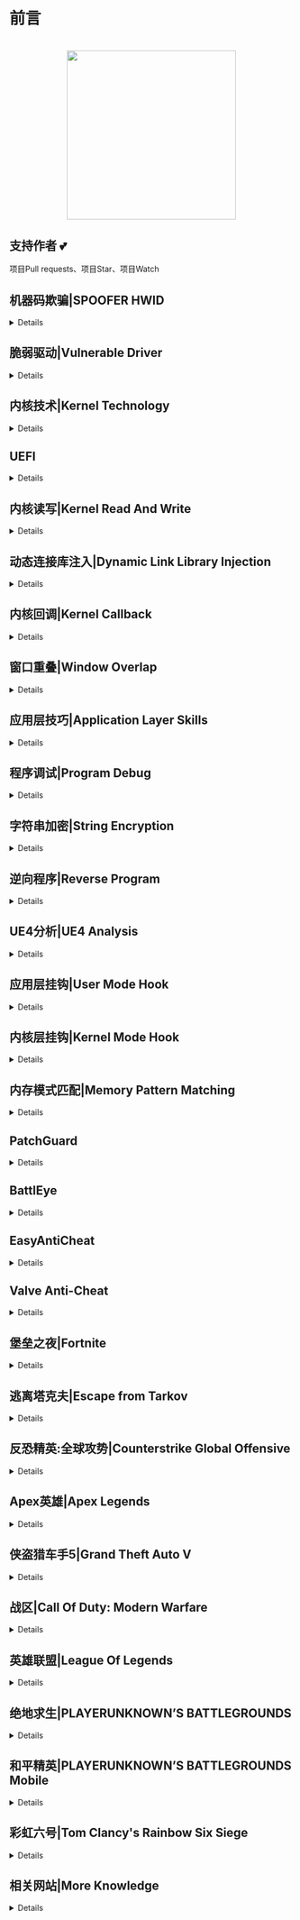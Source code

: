 # 前言

<h1 align="center">
  <a><img src="https://i.ibb.co/ZV1Hfpj/OIP.png" height="300"></a>
</h1>

## 支持作者 :two_hearts:
项目Pull requests、项目Star、项目Watch

## 机器码欺骗|SPOOFER HWID
<details>

* [wmi-static-spoofer](https://github.com/Alex3434/wmi-static-spoofer)
* [hwid](https://github.com/btbd/hwid)
* [negativespoofer](https://github.com/SamuelTulach/negativespoofer)
* [mutant](https://github.com/SamuelTulach/mutante)
* [VolumeSerial](https://github.com/lallousx86/VolumeSerial)
* [hdd_serial_spoofer](https://github.com/namazso/hdd_serial_spoofer)
* [Pasting.Win](https://github.com/furiosdestruct/Pasting.Win)
* [Hardware_Spoofer](https://github.com/mq1n/Hardware_Spoofer)
* [AimKit-Pasted-Driver](https://github.com/nofvcks/AimKit-Pasted-Driver)
* [TestSpoof](https://github.com/Volkanite/TestSpoof)
* [talibanprotectionsownerfucked](https://github.com/Autarch-s/talibanprotectionsownerfucked)
* [hwid_spoofer](https://github.com/Skotschia/hwid_spoofer)
* [hwid-checker-mg](https://github.com/medievalghoul/hwid-checker-mg)
* [Osu-Bypass](https://github.com/JakeDahl/Osu-Bypass)
* [AntiOS](https://github.com/vektort13/AntiOS)
* [HWIDbypass](https://github.com/yunseok/HWIDbypass)
* [NULL-CPP-SPOOFER](https://github.com/Xiloe/NULL-CPP-SPOOFER)
* [hwid_spoofer](https://github.com/haram/hwid_spoofer)
* [GetHDDSerial](https://github.com/Alex3434/GetHDDSerial)
* [hwid-spoofer](https://github.com/fengjixuchui/hwid-spoofer)
</details>

## 脆弱驱动|Vulnerable Driver
<details>

* [kdmapper](https://github.com/z175/kdmapper)
* [kdmapper-1803-1903](https://github.com/alxbrn/kdmapper-1803-1903)
* [kdmapper-1803-2004](https://github.com/TheCruZ/kdmapper-1803-2004)
* [kdmapper-1909](https://github.com/Dark7oveRR/kdmapper)
* [gdrv-loader](https://github.com/alxbrn/gdrv-loader)
* [drvmap](https://github.com/not-wlan/drvmap)
* [SpeedFan-Exploit](https://github.com/SamLarenN/SpeedFan-Exploit)
* [SafeMapper](https://github.com/thomhughes/SafeMapper)
* [CapcomDriver](https://github.com/BlueSkeye/CapcomDriver)
* [CapcomLib](https://github.com/Gbps/CapcomLib)
* [safe_capcom](https://github.com/can1357/safe_capcom)
* [ExploitCapcom](https://github.com/tandasat/ExploitCapcom)
* [CapcomDKOM](https://github.com/SamLarenN/CapcomDKOM)
* [pplib](https://github.com/notscimmy/pplib)
* [libcapcom](https://github.com/notscimmy/libcapcom)
* [libelevate](https://github.com/notscimmy/libelevate)
* [CPUZ-DSEFix](https://github.com/SamLarenN/CPUZ-DSEFix)
* [Stryker](https://github.com/hfiref0x/Stryker)
</details>

## 内核技术|Kernel Technology
<details>

* [DSEFix](https://github.com/hfiref0x/DSEFix)
* [TDL](https://github.com/hfiref0x/TDL)
* [PPLKiller](https://github.com/Mattiwatti/PPLKiller)
* [MemoryMon](https://github.com/tandasat/MemoryMon)
* [MasterHide](https://github.com/crvvdev/MasterHide)
* [KDU](https://github.com/hfiref0x/KDU)
* [hidden](https://github.com/JKornev/hidden)
* [HideDriver](https://github.com/Sqdwr/HideDriver)
* [HideDriver](https://github.com/nbqofficial/HideDriver)
* [WinObjEx64](https://github.com/hfiref0x/WinObjEx64)
* [TraceCleaner](https://github.com/BadPlayer555/TraceCleaner)
* [Win_Rootkit](https://github.com/alal4465/Win_Rootkit)
* [MemScanner](https://github.com/FaEryICE/MemScanner)
</details>

## UEFI
<details>

* [efi-memory](https://github.com/SamuelTulach/efi-memory)
* [EFI_Driver_Access](https://github.com/TheCruZ/EFI_Driver_Access)
* [EfiDump](https://github.com/SamuelTulach/EfiDump)
* [umap](https://github.com/btbd/umap)
</details>

## 内核读写|Kernel Read And Write
<details>

* [FancyCheats](https://github.com/syros156/FancyCheats)
* [Kernel_Driver_Hack](https://github.com/TheCruZ/Kernel_Driver_Hack)
* [kernel-read-write-using-ioctl](https://github.com/beans42/kernel-read-write-using-ioctl)
* [km-um-communication](https://github.com/alxbrn/km-um-communication)
* [KernelBhop](https://github.com/Zer0Mem0ry/KernelBhop)
* [Kernel-Hijack](https://github.com/SamLarenN/Kernel-Hijack)
* [Blackbone](https://github.com/DarthTon/Blackbone)
* [Kernel-Bridge](https://github.com/HoShiMin/Kernel-Bridge)
* [norsefire](https://github.com/nbqofficial/norsefire)
* [Full-Kernel-Driver](https://github.com/unmaewei/Full-Kernel-Driver)
* [memdrv](https://github.com/SamuelTulach/memdrv)
* [kernerldriverandclient](https://github.com/pakeke801/kernerldriverandclient)
* [MdlReadWriteProcess-MDL](https://github.com/rring0/MdlReadWriteProcess-MDL-)
* [BOOM](https://github.com/zoand/BOOM)
* [CTL-hook](https://github.com/jguo52/IOCTL-hook)
* [KeProcessOverlay](https://github.com/johnsonjason/KeProcessOverlay)
* [dma_ip_drivers](https://github.com/Xilinx/dma_ip_drivers)
* [pcileech](https://github.com/ufrisk/pcileech)
</details>

## 动态连接库注入|Dynamic Link Library Injection
<details>

* [Kernelmode-manual-mapping-through-IAT](https://github.com/mactec0/Kernelmode-manual-mapping-through-IAT)
* [modmap](https://github.com/btbd/modmap)
* [smap](https://github.com/btbd/smap)
* [DoubleAgent](https://github.com/Cybellum/DoubleAgent)
* [Genshin-Bypass](https://github.com/veselysps/Genshin-Bypass)
* [ThePerfectInjector](https://github.com/can1357/ThePerfectInjector)
* [injdrv](https://github.com/wbenny/injdrv)
* [MemoryModule](https://github.com/fancycode/MemoryModule)
* [GInjer](https://github.com/Vicshann/GInjer)
* [AheadLib-x86-x64](https://github.com/strivexjun/AheadLib-x86-x64)
* [SuperDllHijack](https://github.com/anhkgg/SuperDllHijack)
* [CowInjecter](https://github.com/huoji120/CowInjecter)
* [face-injector-v2](https://github.com/KANKOSHEV/face-injector-v2)
</details>

## 内核回调|Kernel Callback
<details>

* [ObRegisterCallBacksByPass](https://github.com/zhuhuibeishadiao/ObRegisterCallBacksByPass)
* [ObRegisterCallBacksByPass](https://github.com/JackBro/ObRegisterCallBacksByPass)
* [CallbackEx](https://github.com/binbibi/CallbackEx)
* [RemoveCallBacks](https://github.com/Sqdwr/RemoveCallBacks)
* [CallbackDisabler](https://github.com/SamLarenN/CallbackDisabler)
* [ExecutiveCallbackObjects](https://github.com/0xcpu/ExecutiveCallbackObjects)
* [kmexts](https://github.com/OSRDrivers/kmexts)
* [cbtest](https://github.com/swwwolf/cbtest)
* [CheekyBlinder](https://github.com/br-sn/CheekyBlinder)
</details>

## 窗口重叠|Window Overlap
<details>

* [wda_monitor_trick](https://github.com/wongfei/wda_monitor_trick)
* [dwm_overlay](https://github.com/wongfei/dwm_overlay)
* [dxgkrnl_hook](https://github.com/vmcall/dxgkrnl_hook)
* [window_hijack](https://github.com/thesecretclub/window_hijack)
* [aero-overlay](https://github.com/ReactiioN1337/aero-overlay)
* [DX9-Overlay-API](https://github.com/agrippa1994/DX9-Overlay-API)
* [nvidia-overlay-hijack](https://github.com/iraizo/nvidia-overlay-hijack)
* [GH_D3D11_Hook](https://github.com/guided-hacking/GH_D3D11_Hook)
* [dwmhook](https://github.com/bobberman/dwmhook)
</details>

## 应用层技巧|Application Layer Skills
<details>

* [access](https://github.com/btbd/access)
* [NoBastian](https://github.com/mlghuskie/NoBastian)
* [EUPMAccess](https://github.com/waryas/EUPMAccess/tree/master/EnablePhysicalMemory)
* [HLeaker](https://github.com/Schnocker/HLeaker)
* [vmread](https://github.com/h33p/vmread)
* [LSASS-Usermode-Bypass](https://github.com/ContionMig/LSASS-Usermode-Bypass)
</details>

## 程序调试|Program Debug
<details>

* [ScyllaHide](https://github.com/x64dbg/ScyllaHide)
* [TitanHide](https://github.com/mrexodia/TitanHide)
* [Mirage](https://github.com/stonedreamforest/Mirage)
* [Anti-debug](https://github.com/jguo52/Anti-debug)
* [Anti-Anti-Debug](https://github.com/jguo52/Anti-Anti-Debug)
* [al-khaser](https://github.com/LordNoteworthy/al-khaser)
* [Kernel-Anit-Anit-Debug-Plugins](https://github.com/DragonQuestHero/Kernel-Anit-Anit-Debug-Plugins)
* [XAntiDebug](https://github.com/strivexjun/XAntiDebug)
</details>

## 字符串加密|String Encryption
<details>

* [xorstr](https://github.com/JustasMasiulis/xorstr)
* [skCrypter](https://github.com/skadro-official/skCrypter)
* [nt_wrapper](https://github.com/JustasMasiulis/nt_wrapper)
</details>


## 逆向程序|Reverse Program
<details>

* [ghidra](https://github.com/NationalSecurityAgency/ghidra)
* [cutter](https://github.com/radareorg/cutter)
* [zydis](https://github.com/zyantific/zydis)
* [ReClassEx](https://github.com/ajkhoury/ReClassEx)
* [ReClass.NET](https://github.com/ReClassNET/ReClass.NET)
</details>

## UE4分析|UE4 Analysis
<details>

* [shootergame-Hack](https://github.com/jguo52/shootergame-Hack)
* [UE4Dumper](https://github.com/kp7742/UE4Dumper)
* [UnrealEngineSDKGenerator](https://github.com/polivilas/UnrealEngineSDKGenerator)
* [Unreal-Finder-Tool](https://github.com/CorrM/Unreal-Finder-Tool)
* [UE4-c-](https://github.com/RampageMod/UE4-c-)
</details>

## 应用层挂钩|User Mode Hook
<details>

* [ColdHook](https://github.com/Rat431/ColdHook)
* [Detours](https://github.com/microsoft/Detours)
* [minhook](https://github.com/TsudaKageyu/minhook)
* [PolyHook](https://github.com/stevemk14ebr/PolyHook)
* [PolyHook 2.0](https://github.com/stevemk14ebr/PolyHook_2_0)
</details>

## 内核层挂钩|Kernel Mode Hook
<details>

* [HookLib](https://github.com/HoShiMin/HookLib)
* [DdiMon](https://github.com/tandasat/DdiMon)
* [HyperPlatform](https://github.com/tandasat/HyperPlatform)
* [kernelhook](https://github.com/adrianyy/kernelhook)
* [HyperBone](https://github.com/DarthTon/HyperBone)
* [WinAltSyscallHandler](https://github.com/0xcpu/WinAltSyscallHandler)
* [EasyHook](https://github.com/EasyHook/EasyHook)
* [InfinityHook](https://github.com/everdox/InfinityHook)
* [DetoursNT](https://github.com/wbenny/DetoursNT)
* [SyscallHook](https://github.com/Gricnik/SyscallHook)
* [KasperskyHook](https://github.com/iPower/KasperskyHook)
* [SyscallTables](https://github.com/hfiref0x/SyscallTables)
* [gbhv](https://github.com/Gbps/gbhv)
</details>

## 内存模式匹配|Memory Pattern Matching
<details>

* [x64_AOB_Search](https://github.com/wanttobeno/x64_AOB_Search)
* [physmem-Scanner](https://github.com/jguo52/physmem-Scanner)
</details>

## PatchGuard
<details>

* [WindowsD](https://github.com/katlogic/WindowsD)
* [FuckPg](https://github.com/h4xu3lyn/FuckPg)
* [findpg](https://github.com/tandasat/findpg)
* [PatchGuardResearch](https://github.com/zhuhuibeishadiao/PatchGuardResearch)
* [Sunstrider](https://github.com/MeeSong/Sunstrider)
* [PgResarch](https://github.com/tandasat/PgResarch)
* [EfiGuard](https://github.com/Mattiwatti/EfiGuard)
* [UPGDSED](https://github.com/hfiref0x/UPGDSED)
* [Shark](https://github.com/9176324/Shark)
* [DisableWin10PatchguardPoc](https://github.com/killvxk/DisableWin10PatchguardPoc)
* [ByePg](https://github.com/can1357/ByePg)
</details>

## BattlEye
<details>

* [Splendid Implanter](https://github.com/haram/splendid_implanter)
* [BattlEye](https://github.com/Schnocker/NoEye)
* [BE-Bypass](https://github.com/UCRaptor/BE-Bypass)
* [BEDaisy](https://github.com/Aki2k/BEDaisy)
* [BottlEye](https://github.com/loqix/BottlEye)
</details>

## EasyAntiCheat
<details>

* [EAC_dbp](https://github.com/Schnocker/EAC_dbp)
* [Eac-Bypass](https://github.com/Flashyyyyyy/Eac-Bypass)
* [EACReversing](https://github.com/adrianyy/EACReversing)
* [CVEAC-2020](https://github.com/thesecretclub/CVEAC-2020)
</details>

## Valve Anti-Cheat
<details>

* [VAC Bypass](https://github.com/danielkrupinski/VAC-Bypass)
* [VAC](https://github.com/danielkrupinski/VAC)
* [VAC Bypass Loader](https://github.com/danielkrupinski/VAC-Bypass-Loader)
* [vac3_inhibitor](https://github.com/zyhp/vac3_inhibitor)
</details>

## 堡垒之夜|Fortnite
<details>

* [fortnite-cheat-source-public](https://github.com/Joona70/fortnite-cheat-source-public)
* [FortniteCheatSource](https://github.com/ytmcgamer/FortniteCheatSource)
* [Fortnite-Offsets](https://github.com/static-memory/Fortnite-Offsets)
* [FortniteCheatSRCUpdateEveryUpdate](https://github.com/Visual9999/FortniteCheatSRCUpdateEveryUpdate)
</details>

## 逃离塔克夫|Escape from Tarkov
<details>

* [Nathans-Tarkov-Radar-Public](https://github.com/CplNathan/Nathans-Tarkov-Radar-Public)
* [EnvyEFT](https://github.com/MadJayQ/EnvyEFT)
</details>

## 反恐精英:全球攻势|Counterstrike Global Offensive
<details>

* [Osiris](https://github.com/danielkrupinski/Osiris)
* [RPM-WPM-project](https://github.com/mikeeek/RPM-WPM-project)
* [GarHal_CSGO](https://github.com/dretax/GarHal_CSGO)
* [heck_exe](https://github.com/h1ru5/heck_exe)
* [wok-csgo-sdk-v2](https://github.com/lagcomp/wok-csgo-sdk-v2)
* [SpyExternal1337hax](https://github.com/0TheSpy/SpyExternal1337hax)
* [NIXWARE-CSGO](https://github.com/Shaxzy/NIXWARE-CSGO)
* [Gladiatorcheatz-v2.1](https://github.com/sstokic-tgm/Gladiatorcheatz-v2.1)
* [master-guide](https://github.com/csgohacks/master-guide)
* [hazedumper](https://github.com/frk1/hazedumper/blob/master/csgo.hpp)
* [csgo-dma-overlay](https://github.com/slack69/csgo-dma-overlay)
* [csgo-external-radar](https://github.com/ryanocf/csgo-external-radar)
</details>

## Apex英雄|Apex Legends
<details>

* [ApexGaming.py](https://github.com/AnusReaper/ApexGaming.py)
* [EzApexDMAAimbot](https://github.com/Y33Tcoder/EzApexDMAAimbot)
* [AnotherApexDebug](https://github.com/luciouskami/AnotherApexDebug)
* [apex_dma_kvm_pub](https://github.com/MisterY52/apex_dma_kvm_pub)
* [Direct-EFI-Apex-Cheat](https://github.com/TheCruZ/Direct-EFI-Apex-Cheat)
* [apexbot](https://github.com/CasualX/apexbot)
* [LeagueDumper](https://github.com/tarekwiz/LeagueDumper)
</details>

## 侠盗猎车手5|Grand Theft Auto V
<details>

* [gta5_cheats_1.50](https://github.com/FiYHer/gta5_cheats_1.50)
* [pHake](https://github.com/xhz8s/pHake)
* [subVerison_GTAV_Hack](https://github.com/AmazingPP/subVerison_GTAV_Hack)
* [GTA5_Cheats_Native_Menu](https://github.com/expvintl/GTA5_Cheats_Native_Menu)
* [GrandTheftAutoV-Cheat](https://github.com/HowYouDoinMate/GrandTheftAutoV-Cheat)
</details>

## 战区|Call Of Duty: Modern Warfare
<details>

* [Warzone-Helper](https://github.com/atheleon/Warzone-Helper)
* [MW-Decryption](https://github.com/moleskn/MW-Decryption)
</details>

## 英雄联盟|League Of Legends
<details>

* [league-skin-changer](https://github.com/pakeke801/league-skin-changer)
</details>

## 绝地求生|PLAYERUNKNOWN’S BATTLEGROUNDS
<details>

* [Pubg-internal-sdk](https://github.com/GuzeyA/Pubg-internal-sdk)
</details>

## 和平精英|PLAYERUNKNOWN’S BATTLEGROUNDS Mobile
<details>

* [pubg_mobile_memory_hacking_examples](https://github.com/atiksoftware/pubg_mobile_memory_hacking_examples)
* [pubg_mobile_memory_hacking](https://github.com/atulkunal999/pubg_mobile_memory_hacking)
* [PUBGM-ESP-AIMBOT](https://github.com/7AM7/PUBGM-ESP-AIMBOT)
</details>

## 彩虹六号|Tom Clancy's Rainbow Six Siege
<details>

* [r6s-external-nuklear-hook](https://github.com/alxbrn/r6s-external-nuklear-hook)
* [R6SDK](https://github.com/weak1337/R6SDK)
* [Internal-Rainbow-Six-Cheat](https://github.com/NMan1/Internal-Rainbow-Six-Cheat)
* [OverflowR6V2](https://github.com/NMan1/OverflowR6V2)
* [RainbowSixDmaKvm](https://github.com/WCharacter/RainbowSixDmaKvm)
* [RainbowSixDMA](https://github.com/tobnap/RainbowSixDMA)
* [R6Updater](https://github.com/Kix48/R6Updater)
</details>

## 相关网站|More Knowledge
<details>

* [ 一号选手 - 英文 ](https://www.unknowncheats.me/forum/index.php)
* [ 二号选手 - 英文 ](https://guidedhacking.com/)
</details>

